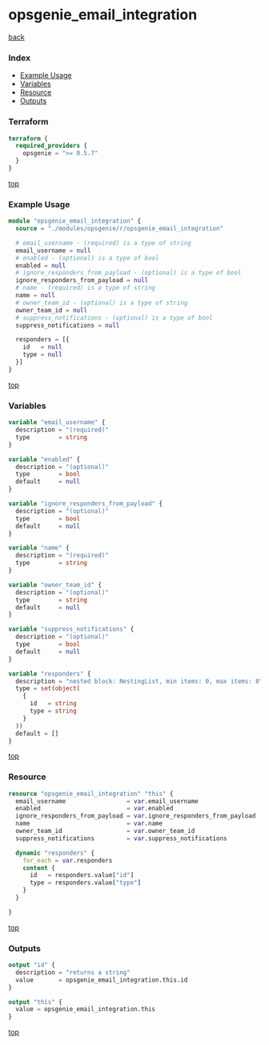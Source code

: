 # opsgenie_email_integration

[back](../opsgenie.md)

### Index

- [Example Usage](#example-usage)
- [Variables](#variables)
- [Resource](#resource)
- [Outputs](#outputs)

### Terraform

```terraform
terraform {
  required_providers {
    opsgenie = ">= 0.5.7"
  }
}
```

[top](#index)

### Example Usage

```terraform
module "opsgenie_email_integration" {
  source = "./modules/opsgenie/r/opsgenie_email_integration"

  # email_username - (required) is a type of string
  email_username = null
  # enabled - (optional) is a type of bool
  enabled = null
  # ignore_responders_from_payload - (optional) is a type of bool
  ignore_responders_from_payload = null
  # name - (required) is a type of string
  name = null
  # owner_team_id - (optional) is a type of string
  owner_team_id = null
  # suppress_notifications - (optional) is a type of bool
  suppress_notifications = null

  responders = [{
    id   = null
    type = null
  }]
}
```

[top](#index)

### Variables

```terraform
variable "email_username" {
  description = "(required)"
  type        = string
}

variable "enabled" {
  description = "(optional)"
  type        = bool
  default     = null
}

variable "ignore_responders_from_payload" {
  description = "(optional)"
  type        = bool
  default     = null
}

variable "name" {
  description = "(required)"
  type        = string
}

variable "owner_team_id" {
  description = "(optional)"
  type        = string
  default     = null
}

variable "suppress_notifications" {
  description = "(optional)"
  type        = bool
  default     = null
}

variable "responders" {
  description = "nested block: NestingList, min items: 0, max items: 0"
  type = set(object(
    {
      id   = string
      type = string
    }
  ))
  default = []
}
```

[top](#index)

### Resource

```terraform
resource "opsgenie_email_integration" "this" {
  email_username                 = var.email_username
  enabled                        = var.enabled
  ignore_responders_from_payload = var.ignore_responders_from_payload
  name                           = var.name
  owner_team_id                  = var.owner_team_id
  suppress_notifications         = var.suppress_notifications

  dynamic "responders" {
    for_each = var.responders
    content {
      id   = responders.value["id"]
      type = responders.value["type"]
    }
  }

}
```

[top](#index)

### Outputs

```terraform
output "id" {
  description = "returns a string"
  value       = opsgenie_email_integration.this.id
}

output "this" {
  value = opsgenie_email_integration.this
}
```

[top](#index)